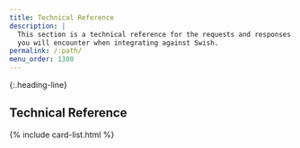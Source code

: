 ```yaml
---
title: Technical Reference
description: |
  This section is a technical reference for the requests and responses
  you will encounter when integrating against Swish.
permalink: /:path/
menu_order: 1300
---
```


{:.heading-line}
## Technical Reference

{% include card-list.html %}
